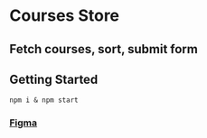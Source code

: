 # Courses Store

## Fetch courses, sort, submit form

## Getting Started

`npm i & npm start`

### [Figma](https://www.figma.com/file/eHIyKZXUUtMf1BQiuv6tTA/%D0%9A%D1%83%D1%80%D1%81-2---NextJS?type=design&node-id=1-294&mode=design&t=dprXziQk4MgfEpRb-0)
